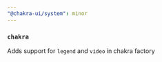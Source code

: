 ```yaml
---
"@chakra-ui/system": minor
---
```


### `chakra`

Adds support for `legend` and `video` in chakra factory
